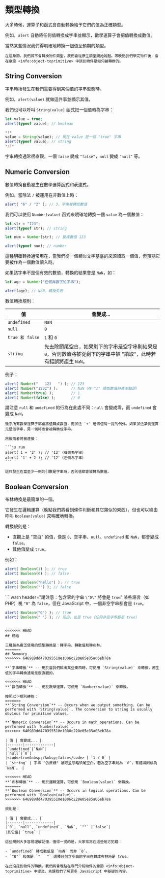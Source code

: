 # 類型轉換

大多時候，運算子和函式會自動轉換給予它們的值為正確類型。

例如，`alert` 自動將任何值轉換成字串並顯示，數學運算子會把值轉換成數值。

當然某些情況我們得明確地轉換一個值至預期的類型。

```smart header="還沒開始談到物件類型"
在這章節，我們將不會轉換物件類型，我們會從原生類型開始說起。等晚點我們學完物件後，會在章節 <info:object-toprimitive> 中談到物件是如何被轉換的。
```

## String Conversion

字串轉換發生在我們需要得到某個值的字串型態時。

例如，`alert(value)` 就做這件事並顯示其值。

我們也可以呼叫 `String(value)` 函式把一個值轉為字串：

```js run
let value = true;
alert(typeof value); // boolean

*!*
value = String(value); // 現在 value 是一個 "true" 字串
alert(typeof value); // string
*/!*
```

字串轉換通常很直觀，一個 `false` 變成 `"false"`，`null` 變成 `"null"` 等。

## Numeric Conversion

數值轉換自動發生在數學運算函式和表達式。

例如，當除法 `/` 被運用在非數值上時：

```js run
alert( "6" / "2" ); // 3，字串被轉成數值
```

我們可以使用 `Number(value)` 函式來明確地轉換一個 `value` 為一個數值：

```js run
let str = "123";
alert(typeof str); // string

let num = Number(str); // 變成數值 123

alert(typeof num); // number
```

這種明確轉換通常用在，當我們從一個類似文字基底的來源讀取一個值，但預期它要被作為一個數值讀入時。

如果該字串不是個有效的數值，轉換的結果會是 `NaN`，如：

```js run
let age = Number("任何非數字的字串");

alert(age); // NaN，轉換失敗
```

數值轉換規則：

| 值 | 會變成... |
|-------|-------------|
|`undefined`|`NaN`|
|`null`|`0`|
|<code>true&nbsp;和&nbsp;false</code> | `1` 和 `0` |
| `string` | 先去除頭尾空白，如果剩下的字串是空字串則結果是 `0`，否則數值將被從剩下的字串中被 "讀取"，此時若有錯誤將產生 `NaN`。 |

例子：

```js run
alert( Number("   123   ") ); // 123
alert( Number("123z") );      // NaN（在 "z" 讀取數值時產生錯誤）
alert( Number(true) );        // 1
alert( Number(false) );       // 0
```

請注意 `null` 和 `undefined` 的行為在此處不同：`null` 會變成零，而 `undefined` 會變成 `NaN`。

````smart header="加法 '+' 連接字串們"
幾乎所有數學運算子都會將值轉成數值，而加法 `+` 是個值得一提的例外。如果加法某側運算元是個字串，另一側將也會被轉換成字串。

然後兩者將被連接：

```js run
alert( 1 + '2' ); // '12'（右側為字串）
alert( '1' + 2 ); // '12'（左側為字串）
```

這只發生在當至少一側的引數是字串時，否則值都會被轉為數值。
````

## Boolean Conversion

布林轉換是最簡單的一個。

它發生在邏輯運算（晚點我們將看到條件判斷和其它類似的東西），但也可以經由呼叫 `Boolean(value)` 來明確地轉換。

轉換規則是：

- 直觀上是 "空白" 的值，像是 `0`、空字串、`null`、`undefined` 和 `NaN`，都會變成 `false`。
- 其他值變成 `true`。

例如：

```js run
alert( Boolean(1) ); // true
alert( Boolean(0) ); // false

alert( Boolean("hello") ); // true
alert( Boolean("") ); // false
```

````warn header="請注意：包含零的字串 `\"0\"` 將會是 `true`"
某些語言（如 PHP）視 `"0"` 為 `false`，但在 JavaScript 中，一個非空字串都會是 `true`。

```js run
alert( Boolean("0") ); // true
alert( Boolean(" ") ); // 空白，也是 true（任何非空字串都是 true）
```
````

<<<<<<< HEAD
## 總結

三種最為廣泛使用的類型轉換是：轉字串、轉數值和轉布林。
=======
## Summary
>>>>>>> 646989dd470395510e1006c220e05e85a06eb78a

**`字串轉換`** -- 用於當我們輸出某些東西時，可使用 `String(value)` 來轉換，原生值的字串轉換通常是很直觀的。

<<<<<<< HEAD
**`數值轉換`** -- 用於數學運算，可使用 `Number(value)` 來轉換。

按照以下規則轉換：
=======
**`String Conversion`** -- Occurs when we output something. Can be performed with `String(value)`. The conversion to string is usually obvious for primitive values.

**`Numeric Conversion`** -- Occurs in math operations. Can be performed with `Number(value)`.
>>>>>>> 646989dd470395510e1006c220e05e85a06eb78a

| 值 | 會變成... |
|-------|-------------|
|`undefined`|`NaN`|
|`null`|`0`|
|<code>true&nbsp;/&nbsp;false</code> | `1 / 0` |
| `string` | 字串 "依原樣" 讀取並忽略頭尾空白，若為空字串則為 `0`，有錯誤則成為 `NaN`。 |

<<<<<<< HEAD
**`布林轉換`** -- 用於邏輯運算，可使用 `Boolean(value)` 來轉換。
=======
**`Boolean Conversion`** -- Occurs in logical operations. Can be performed with `Boolean(value)`.
>>>>>>> 646989dd470395510e1006c220e05e85a06eb78a

規則是：

| 值 | 會變成... |
|-------|-------------|
|`0`, `null`, `undefined`, `NaN`, `""` |`false`|
|其它值| `true` |

這些規則大多容易理解記憶，值得一提的是，大家常常在這些地方犯錯：

- `undefined` 轉成數值是 `NaN` 而非 `0`。
- `"0"` 和像是 `"   "` 這種只包含空白的字串在轉成布林時是 true。

在此沒提到物件的轉換，我們將會晚點在專門介紹物件的章節 <info:object-toprimitive> 中提及，先讓我們了解更多 JavaScript 中基礎的內容。

